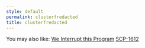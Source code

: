 ```yaml
---
style: default
permalink: clusterfredacted
title: clusterfredacted
---
```

You may also like:
[We Interrupt this Program](http://scp-wiki.net/we-interrupt-this-program)
[SCP-1612](http://scp-wiki.net/scp-1612)
